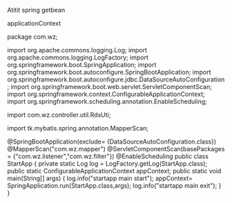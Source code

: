 Atitit spring getbean

applicationContext



package com.wz;

import org.apache.commons.logging.Log;
import org.apache.commons.logging.LogFactory;
import org.springframework.boot.SpringApplication;
import org.springframework.boot.autoconfigure.SpringBootApplication;
import org.springframework.boot.autoconfigure.jdbc.DataSourceAutoConfiguration;
import org.springframework.boot.web.servlet.ServletComponentScan;
import org.springframework.context.ConfigurableApplicationContext;
import org.springframework.scheduling.annotation.EnableScheduling;

import com.wz.controller.util.RdsUti;

import tk.mybatis.spring.annotation.MapperScan;

@SpringBootApplication(exclude= {DataSourceAutoConfiguration.class})
@MapperScan("com.wz.mapper")
@ServletComponentScan(basePackages = {"com.wz.listener","com.wz.filter"})
@EnableScheduling
public class StartApp {
 	private  static Log log = LogFactory.getLog(StartApp.class);
	public static	ConfigurableApplicationContext  appContext;
	public static void main(String[] args) {
		log.info("startapp main start");
		   appContext=	SpringApplication.run(StartApp.class,args);
			log.info("startapp main exit");
	}
}



